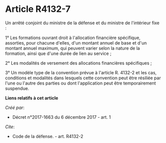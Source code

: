 # Article R4132-7

Un arrêté conjoint du ministre de la défense et du ministre de l'intérieur fixe : 

1° Les formations ouvrant droit à l'allocation financière spécifique, assorties, pour chacune d'elles, d'un montant annuel de
base et d'un montant annuel maximum, qui peuvent varier selon la nature de la formation, ainsi que d'une durée de lien au
service ; 

2° Les modalités de versement des allocations financières spécifiques ; 

3° Un modèle type de la convention prévue à l'article R. 4132-2 et les cas, conditions et modalités dans lesquels cette
convention peut être résiliée par l'une ou l'autre des parties ou dont l'application peut être temporairement suspendue.

**Liens relatifs à cet article**

_Créé par_:

  - Décret n°2017-1663 du 6 décembre 2017 - art. 1

_Cite_:

  - Code de la défense. - art. R4132-2
